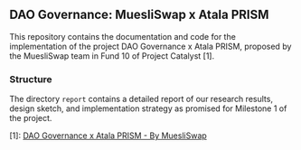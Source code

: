 DAO Governance: MuesliSwap x Atala PRISM
----------------------------------------

This repository contains the documentation and code for the implementation
of the project DAO Governance x Atala PRISM, proposed by the MuesliSwap team
in Fund 10 of Project Catalyst [1].

### Structure

The directory `report` contains a detailed report of our research results, design sketch,
and implementation strategy as promised for Milestone 1 of the project.

[1]: [DAO Governance x Atala PRISM - By MuesliSwap](https://projectcatalyst.io/funds/10/f10-atala-prism-launch-ecosystem/dao-governance-x-atala-prism-by-muesliswap)